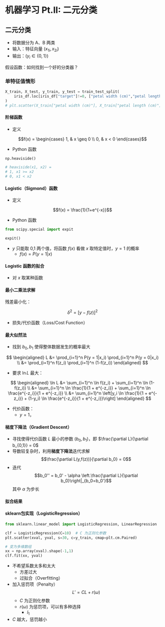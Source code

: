 # 机器学习 Pt.II: 二元分类

## 二元分类

- 将数据分为 A、B 两类
- 输入：特征向量 $(x_{1i}, x_{2i})$
- 输出：$(y_i \in \{0, 1\})$

假设函数：如何找到一个好的分类器？

### 单特征值情形

```python
X_train, X_test, y_train, y_test = train_test_split(
    iris_df.loc[iris_df["target"]!=0, ["petal width (cm)","petal length (cm)"]], iris.target[iris.target!=0], test_size=0.5, shuffle=True
)
# plt.scatter(X_train["petal width (cm)"], X_train["petal length (cm)"], c=y_train, cmap=plt.cm.Set3, s=40, edgecolors="k")
```

#### 阶梯函数

- 定义

$$f(x) = 
\begin{cases}
1, & x \geq 0 \\
0, & x < 0
\end{cases}$$

- Python 函数

```python
np.heaviside()

# heaviside(x1, x2) = 
# 1, x1 >= x2
# 0, x1 < x2
```

#### Logistic（Sigmond）函数

- 定义

$$f(x) = \frac{1}{1+e^{-x}}$$

- Python 函数

```python
from scipy.special import expit

expit()
```

- $y$ 只能取 0,1 两个值，将函数 $f(x)$ 看做 $x$ 取特定值时，$y=1$ 的概率
  - $f(x) = P(y=1|x)$

#### Logistic 函数的拟合

- 对 $x$ 取某种函数

#### 最小二乘法求解

残差最小化：

$$\delta^2 = \left[y - f(z)\right]^2$$

- 损失/代价函数（Loss/Cost Function）

#### 最大似然法

- 找到 $b_0, b_1$ 使得整体数据发生的概率最大

$$
\begin{aligned}
L &= \prod_{i=1}^n P(y = 1|x_i) \prod_{i=1}^n P(y = 0|x_i) \\
&= \prod_{i=1}^n f(z_i) \prod_{i=1}^n (1-f(z_i))
\end{aligned}
$$

- 要求 $\ln L$ 最大：

$$
\begin{aligned}
\ln L &= \sum_{i=1}^n \ln f(z_i) + \sum_{i=1}^n \ln (1-f(z_i)) \\
&= \sum_{i=1}^n \ln \frac{1}{1 + e^{-z_i}} + \sum_{i=1}^n \ln \frac{e^{-z_i}}{1 + e^{-z_i}} \\
&= \sum_{i=1}^n \left[y_i \ln \frac{1}{1 + e^{-z_i}} + (1-y_i) \ln \frac{e^{-z_i}}{1 + e^{-z_i}}\right]
\end{aligned}
$$

- 代价函数：
  - $y = 1$，

#### 梯度下降法（Gradient Descent）

- 寻找使得代价函数 $L$ 最小的参数 $(b_0,b_1)$，即 $\frac{\partial L}{\partial b_{0,1}} = 0$
- 导数较复杂时，利用**梯度下降法**迭代求解
$$\frac{\partial L(y,f(z))}{\partial b_0} = 0$$
- 迭代
$$b_0'' = b_0' - \alpha \left.\frac{\partial L}{\partial b_0}\right|_{b_0=b_0'}$$
其中 $\alpha$ 为步长

#### 拟合结果

#### sklearn包实现（LogisticRegression）

```python
from sklearn.linear_model import LogisticRegression, LinearRegression

clf = LogisticRegression(C=10)  # C 为正则化参数
plt.scatter(xval, yval, s=30, c=y_train, cmap=plt.cm.Paired)

# 变为多维数组
xx = np.array(xval).shape(-1,1)
clf.fit(xx, yval)

```

- 不希望系数太多和太大
  - 方差过大
  - 过拟合（Overfitting）
- 加入惩罚项（Penalty）
$$L' = CL + r(\omega)$$
  - $C$ 为正则化参数
  - $r(\omega)$ 为惩罚项，可以有多种选择
    - $l_1$
- $C$ 越大，惩罚越小

